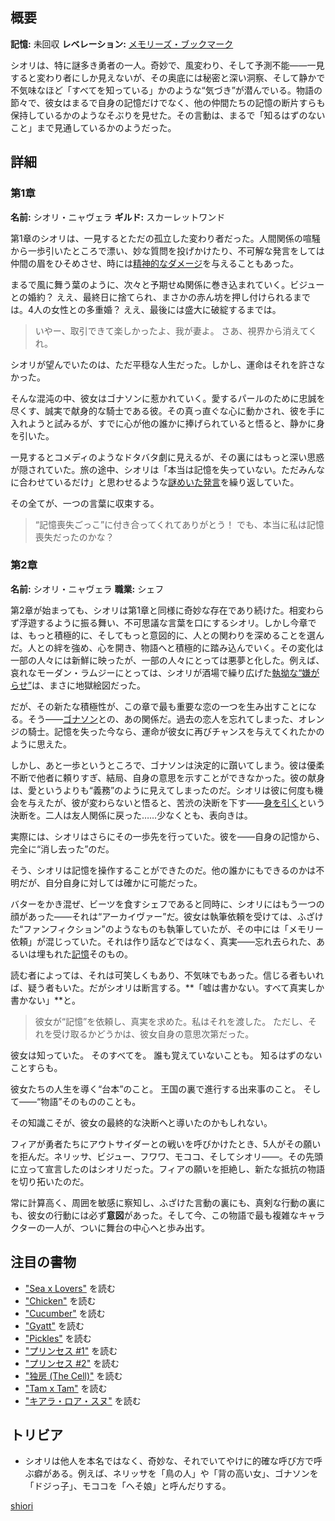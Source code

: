 <!-- title: シオリ・ニャヴェラ -->

<!-- quote: 何を言えばいいのかわからない。もしかしたら、口に出したらすべてが変わってしまう気がする。 -->

<!-- chapters: -1 -->

<!-- images: (シオリ 第1章プロフィール), (他の仲間と共にダンジョンを調査するシオリ), (シオリ 第2章プロフィール), ("Monster" MVのシオリ), (第2章エンディングでフィアに背を向けるシオリ) -->

<!-- model: false -->

## 概要

**記憶:** 未回収
**レベレーション:** [メモリーズ・ブックマーク](#entry:bookmark-of-memories-entry)

シオリは、特に謎多き勇者の一人。奇妙で、風変わり、そして予測不能――一見すると変わり者にしか見えないが、その奥底には秘密と深い洞察、そして静かで不気味なほど「すべてを知っている」かのような“気づき”が潜んでいる。物語の節々で、彼女はまるで自身の記憶だけでなく、他の仲間たちの記憶の断片すらも保持しているかのようなそぶりを見せた。その言動は、まるで「知るはずのないこと」まで見通しているかのようだった。

## 詳細

### 第1章

**名前:** シオリ・ニャヴェラ
**ギルド:** スカーレットワンド

第1章のシオリは、一見するとただの孤立した変わり者だった。人間関係の喧騒から一歩引いたところで漂い、妙な質問を投げかけたり、不可解な発言をしては仲間の眉をひそめさせ、時には[精神的なダメージ](https://www.youtube.com/live/LTIq_0ykLVA?feature=shared&t=8760)を与えることもあった。

まるで風に舞う葉のように、次々と予期せぬ関係に巻き込まれていく。ビジューとの婚約？ ええ、最終日に捨てられ、まさかの赤ん坊を押し付けられるまでは。4人の女性との多重婚？ ええ、最後には盛大に破綻するまでは。

> いやー、取引できて楽しかったよ、我が妻よ。
> さあ、視界から消えてくれ。

シオリが望んでいたのは、ただ平穏な人生だった。しかし、運命はそれを許さなかった。

そんな混沌の中、彼女はゴナソンに惹かれていく。愛するパールのために忠誠を尽くす、誠実で献身的な騎士である彼。その真っ直ぐな心に動かされ、彼を手に入れようと試みるが、すでに心が他の誰かに捧げられていると悟ると、静かに身を引いた。

一見するとコメディのようなドタバタ劇に見えるが、その裏にはもっと深い思惑が隠されていた。旅の途中、シオリは「本当は記憶を失っていない。ただみんなに合わせているだけ」と思わせるような[謎めいた発言](https://www.youtube.com/live/dTf0g5tqzBU?si=Tv8iBK5Q96G63XiA&t=6689)を繰り返していた。

その全てが、一つの言葉に収束する。

> “記憶喪失ごっこ”に付き合ってくれてありがとう！
> でも、本当に私は記憶喪失だったのかな？

### 第2章

**名前:** シオリ・ニャヴェラ
**職業:** シェフ

第2章が始まっても、シオリは第1章と同様に奇妙な存在であり続けた。相変わらず浮遊するように振る舞い、不可思議な言葉を口にするシオリ。しかし今章では、もっと積極的に、そしてもっと意図的に、人との関わりを深めることを選んだ。人との絆を強め、心を開き、物語へと積極的に踏み込んでいく。その変化は一部の人々には新鮮に映ったが、一部の人々にとっては悪夢と化した。例えば、哀れなモーダン・ラムジーにとっては、シオリが酒場で繰り広げた[執拗な“嫌がらせ”](https://www.youtube.com/live/zCWoxMbOZPk?si=Y_mj_z_Qpgx2OJKX&t=11795)は、まさに地獄絵図だった。

だが、その新たな積極性が、この章で最も重要な恋の一つを生み出すことになる。そう――[ゴナソン](#entry:gigi-entry)との、あの関係だ。過去の恋人を忘れてしまった、オレンジの騎士。記憶を失った今なら、運命が彼女に再びチャンスを与えてくれたかのように思えた。

しかし、あと一歩というところで、ゴナソンは決定的に躓いてしまう。彼は優柔不断で他者に頼りすぎ、結局、自身の意思を示すことができなかった。彼の献身は、愛というよりも“義務”のように見えてしまったのだ。シオリは彼に何度も機会を与えたが、彼が変わらないと悟ると、苦渋の決断を下す――[身を引く](#entry:humble-knight-witch-entry)という決断を。二人は友人関係に戻った……少なくとも、表向きは。

実際には、シオリはさらにその一歩先を行っていた。彼を――自身の記憶から、完全に“消し去った”のだ。

そう、シオリは記憶を操作することができたのだ。他の誰かにもできるのかは不明だが、自分自身に対しては確かに可能だった。

バターをかき混ぜ、ビーツを食すシェフであると同時に、シオリにはもう一つの顔があった――それは“アーカイヴァー”だ。彼女は執筆依頼を受けては、ふざけた“ファンフィクション”のようなものも執筆していたが、その中には「メモリー依頼」が混じっていた。それは作り話などではなく、真実――忘れ去られた、あるいは埋もれた[記憶](https://www.youtube.com/live/tJ_YXGE0o2w?si=7ajFqe3fWIHtWYs2&t=11107)そのもの。

読む者によっては、それは可笑しくもあり、不気味でもあった。信じる者もいれば、疑う者もいた。だがシオリは断言する。\*\*「嘘は書かない。すべて真実しか書かない」\*\*と。

> 彼女が“記憶”を依頼し、真実を求めた。私はそれを渡した。
> ただし、それを受け取るかどうかは、彼女自身の意思次第だった。

彼女は知っていた。
そのすべてを。
誰も覚えていないことも。
知るはずのないことすらも。

彼女たちの人生を導く“台本”のこと。
王国の裏で進行する出来事のこと。
そして――“物語”そのもののことも。

その知識こそが、彼女の最終的な決断へと導いたのかもしれない。

フィアが勇者たちにアウトサイダーとの戦いを呼びかけたとき、5人がその願いを拒んだ。ネリッサ、ビジュー、フワワ、モココ、そしてシオリ――。その先頭に立って宣言したのはシオリだった。フィアの願いを拒絶し、新たな抵抗の物語を切り拓いたのだ。

常に計算高く、周囲を敏感に察知し、ふざけた言動の裏にも、真剣な行動の裏にも、彼女の行動には必ず**意図**があった。そして今、この物語で最も複雑なキャラクターの一人が、ついに舞台の中心へと歩み出す。

## 注目の書物

- ["Sea x Lovers"](#text:sea-x-lovers) を読む
- ["Chicken"](#text:chicken) を読む
- ["Cucumber"](#text:cucumber) を読む
- ["Gyatt"](#text:gyatt) を読む
- ["Pickles"](#text:pickles) を読む
- ["プリンセス #1"](#text:the-princess-1) を読む
- ["プリンセス #2"](#text:the-princess-2) を読む
- ["独房 (The Cell)"](#text:the-cell) を読む
- ["Tam x Tam"](#text:tam-x-tam) を読む
- ["キアラ・ロア・スヌ"](#text:kiara-roa-snu) を読む

## トリビア

- シオリは他人を本名ではなく、奇妙な、それでいてやけに的確な呼び方で呼ぶ癖がある。例えば、ネリッサを「鳥の人」や「背の高い女」、ゴナソンを「ドジっ子」、モココを「へそ娘」と呼んだりする。

[shiori](#easter:easter-shiori)
